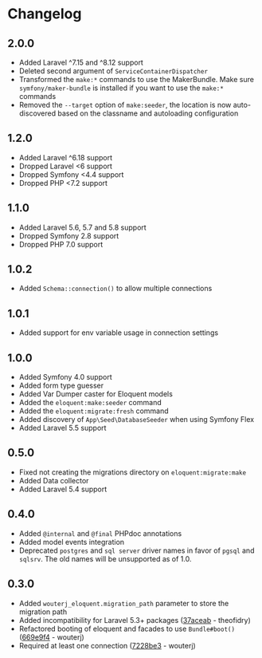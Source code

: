 Changelog
=========

2.0.0
-----

 * Added Laravel ^7.15 and ^8.12 support
 * Deleted second argument of `ServiceContainerDispatcher`
 * Transformed the `make:*` commands to use the MakerBundle. Make sure
   `symfony/maker-bundle` is installed if you want to use the `make:*`
   commands
 * Removed the `--target` option of `make:seeder`, the location is now
   auto-discovered based on the classname and autoloading configuration

1.2.0
-----

 * Added Laravel ^6.18 support
 * Dropped Laravel <6 support
 * Dropped Symfony <4.4 support
 * Dropped PHP <7.2 support

1.1.0
-----

 * Added Laravel 5.6, 5.7 and 5.8 support
 * Dropped Symfony 2.8 support
 * Dropped PHP 7.0 support

1.0.2
-----

 * Added `Schema::connection()` to allow multiple connections

1.0.1
-----

 * Added support for env variable usage in connection settings

1.0.0
-----

 * Added Symfony 4.0 support
 * Added form type guesser
 * Added Var Dumper caster for Eloquent models
 * Added the `eloquent:make:seeder` command
 * Added the `eloquent:migrate:fresh` command
 * Added discovery of `App\Seed\DatabaseSeeder` when using Symfony Flex
 * Added Laravel 5.5 support

0.5.0
-----

 * Fixed not creating the migrations directory on `eloquent:migrate:make`
 * Added Data collector
 * Added Laravel 5.4 support

0.4.0
-----

 * Added `@internal` and `@final` PHPdoc annotations
 * Added model events integration
 * Deprecated `postgres` and `sql server` driver names in favor of `pgsql` and
   `sqlsrv`. The old names will be unsupported as of 1.0.

0.3.0
-----

 * Added `wouterj_eloquent.migration_path` parameter to store the migration path
 * Added incompatibility for Laravel 5.3+ packages ([37aceab](https://github.com/wouterj/WouterJEloquentBundle/commit/37aceab0ede2af755b96c7d7356b8698a8efcca2) - theofidry)
 * Refactored booting of eloquent and facades to use `Bundle#boot()` ([669e9f4](https://github.com/wouterj/WouterJEloquentBundle/commit/669e9f4e05a6d6179e046c80af5e606878d413ce) - wouterj)
 * Required at least one connection ([7228be3](https://github.com/wouterj/WouterJEloquentBundle/commit/7228be36e1827bc75690c970a3390e1b32f69467) - wouterj)
